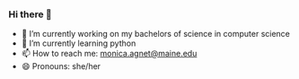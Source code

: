 ### Hi there 👋



- 🔭 I’m currently working on my bachelors of science in computer science
- 🌱 I’m currently learning python
- 📫 How to reach me: monica.agnet@maine.edu
- 😄 Pronouns: she/her


